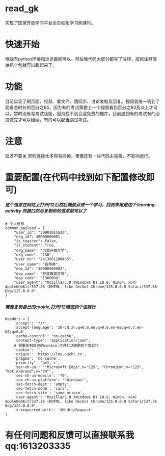 # read_gk
实现了国家开放学习平台全自动化学习刷课时。
# 快速开始
电脑有python环境和浏览器就可以，然后我代码大部分都写了注释，按照注释简单抓个包就可以跑起来了。
# 功能
目前实现了刷页面、视频、看文件、跳网页、讨论发帖及回复。视频我统一调到了观看总时长的百分之85，因为有的考试需要上一个视频看到百分之80及以上才可以。暂时没有写考试功能，因为找不到合适免费的题库，目前遇到有的考试有的必须做完才可以继续，有的可以配置跳过考试。
# 注意
延迟不要关,否则连接太多容易挂掉。里面还有一些代码未完善，不影响运行。
# 重要配置(在代码中找到如下配置修改即可)
##### 这个信息在网站上打开f12后然后随便点进一个学习，找到末尾是这个 learning-activity 的接口然后复制你的信息就可以了
```
# 个人信息
common_payload = {
    "user_id": "30001011626",
    "org_id": 30000000001,
    "is_teacher": False,
    "is_student": True,
    "org_name": "河北开放大学",
    "org_code": "130",
    "user_no": "2413001200455",
    "user_name": "段雨寒",
    "dep_id": "30000000002",
    "dep_name": "开放教育学院",
    "dep_code": "1300000",
    "user_agent": "Mozilla/5.0 (Windows NT 10.0; Win64; x64) AppleWebKit/537.36 (KHTML, like Gecko) Chrome/125.0.0.0 Safari/537.36 Edg/125.0.0.0",
}

```
##### 需要复制自己的cookie,打开f12随便抓个包就行
```
headers = {
    'accept': '*/*',
    'accept-language': 'zh-CN,zh;q=0.9,en;q=0.8,en-GB;q=0.7,en-US;q=0.6',
    'cache-control': 'no-cache',
    'content-type': 'application/json',
    # 需要复制自己的cookie,打开f12随便抓个包就行
    'cookie': '',
    'origin': 'https://lms.ouchn.cn',
    'pragma': 'no-cache',
    'priority': 'u=1, i',
    'sec-ch-ua': '"Microsoft Edge";v="125", "Chromium";v="125", "Not.A/Brand";v="24"',
    'sec-ch-ua-mobile': '?0',
    'sec-ch-ua-platform': '"Windows"',
    'sec-fetch-dest': 'empty',
    'sec-fetch-mode': 'cors',
    'sec-fetch-site': 'same-origin',
    'user-agent': 'Mozilla/5.0 (Windows NT 10.0; Win64; x64) AppleWebKit/537.36 (KHTML, like Gecko) Chrome/125.0.0.0 Safari/537.36 Edg/125.0.0.0',
    'x-requested-with': 'XMLHttpRequest'
}
```
# 有任何问题和反馈可以直接联系我qq:1613203335
